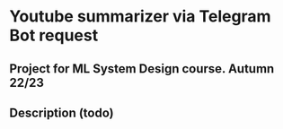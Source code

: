 # Youtube summarizer via Telegram Bot request

## Project for ML System Design course. Autumn 22/23

## Description (todo)

